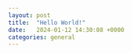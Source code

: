 ```yaml
---
layout: post
title:  "Hello World!"
date:   2024-01-12 14:30:08 +0000
categories: general
---
```



